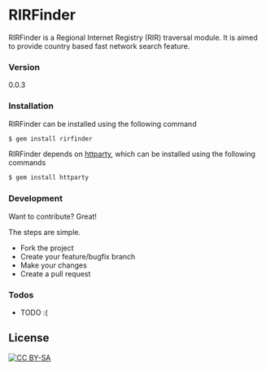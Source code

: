 # RIRFinder

RIRFinder is a Regional Internet Registry (RIR) traversal module. It is aimed to provide country based fast network search feature.

### Version
0.0.3

### Installation

RIRFinder can be installed using the following command

```sh
$ gem install rirfinder
```

RIRFinder depends on [httparty](https://github.com/jnunemaker/httparty), which can be installed using the following commands

```sh
$ gem install httparty
```

### Development

Want to contribute? Great!

The steps are simple.
 - Fork the project
 - Create your feature/bugfix branch
 - Make your changes
 - Create a pull request

### Todos

 - TODO :(

License
----

[![CC BY-SA](https://licensebuttons.net/l/by-sa/3.0/88x31.png)](https://creativecommons.org/licenses/by-sa/4.0/legalcode)

